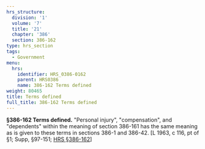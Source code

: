```yaml
---
hrs_structure:
  division: '1'
  volume: '7'
  title: '21'
  chapter: '386'
  section: 386-162
type: hrs_section
tags:
  - Government
menu:
  hrs:
    identifier: HRS_0386-0162
    parent: HRS0386
    name: 386-162 Terms defined
weight: 80465
title: Terms defined
full_title: 386-162 Terms defined
---
```

**§386-162 Terms defined.** "Personal injury", "compensation", and "dependents" within the meaning of section 386-161 has the same meaning as is given to these terms in sections 386-1 and 386-42\. [L 1963, c 116, pt of §1; Supp, §97-151; [HRS §386-162](/title-21/chapter-386/section-386-162/)]